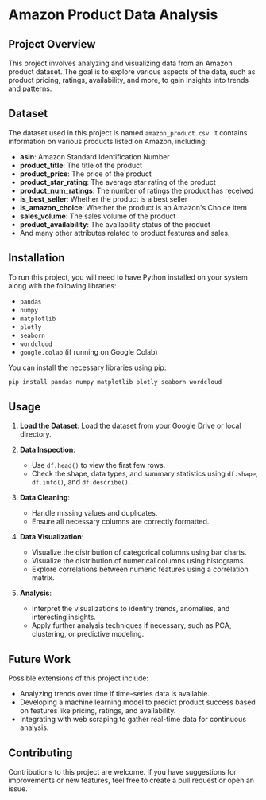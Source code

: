 # Amazon Product Data Analysis

## Project Overview

This project involves analyzing and visualizing data from an Amazon product dataset. The goal is to explore various aspects of the data, such as product pricing, ratings, availability, and more, to gain insights into trends and patterns.

## Dataset

The dataset used in this project is named `amazon_product.csv`. It contains information on various products listed on Amazon, including:

- **asin**: Amazon Standard Identification Number
- **product_title**: The title of the product
- **product_price**: The price of the product
- **product_star_rating**: The average star rating of the product
- **product_num_ratings**: The number of ratings the product has received
- **is_best_seller**: Whether the product is a best seller
- **is_amazon_choice**: Whether the product is an Amazon's Choice item
- **sales_volume**: The sales volume of the product
- **product_availability**: The availability status of the product
- And many other attributes related to product features and sales.

## Installation

To run this project, you will need to have Python installed on your system along with the following libraries:

- `pandas`
- `numpy`
- `matplotlib`
- `plotly`
- `seaborn`
- `wordcloud`
- `google.colab` (if running on Google Colab)

You can install the necessary libraries using pip:

```bash
pip install pandas numpy matplotlib plotly seaborn wordcloud
```

## Usage

1. **Load the Dataset**: Load the dataset from your Google Drive or local directory.

2. **Data Inspection**: 
   - Use `df.head()` to view the first few rows.
   - Check the shape, data types, and summary statistics using `df.shape`, `df.info()`, and `df.describe()`.

3. **Data Cleaning**:
   - Handle missing values and duplicates.
   - Ensure all necessary columns are correctly formatted.

4. **Data Visualization**:
   - Visualize the distribution of categorical columns using bar charts.
   - Visualize the distribution of numerical columns using histograms.
   - Explore correlations between numeric features using a correlation matrix.

5. **Analysis**:
   - Interpret the visualizations to identify trends, anomalies, and interesting insights.
   - Apply further analysis techniques if necessary, such as PCA, clustering, or predictive modeling.

## Future Work

Possible extensions of this project include:

- Analyzing trends over time if time-series data is available.
- Developing a machine learning model to predict product success based on features like pricing, ratings, and availability.
- Integrating with web scraping to gather real-time data for continuous analysis.

## Contributing

Contributions to this project are welcome. If you have suggestions for improvements or new features, feel free to create a pull request or open an issue.
